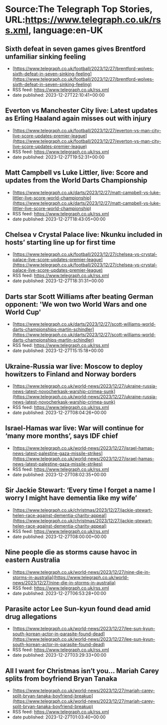 # Source:The Telegraph Top Stories, URL:https://www.telegraph.co.uk/rss.xml, language:en-UK

## Sixth defeat in seven games gives Brentford unfamiliar sinking feeling
 - [https://www.telegraph.co.uk/football/2023/12/27/brentford-wolves-sixth-defeat-in-seven-sinking-feeling](https://www.telegraph.co.uk/football/2023/12/27/brentford-wolves-sixth-defeat-in-seven-sinking-feeling)
 - RSS feed: https://www.telegraph.co.uk/rss.xml
 - date published: 2023-12-27T22:10:41+00:00



## Everton vs Manchester City live: Latest updates as Erling Haaland again misses out with injury
 - [https://www.telegraph.co.uk/football/2023/12/27/everton-vs-man-city-live-score-updates-premier-league](https://www.telegraph.co.uk/football/2023/12/27/everton-vs-man-city-live-score-updates-premier-league)
 - RSS feed: https://www.telegraph.co.uk/rss.xml
 - date published: 2023-12-27T19:52:31+00:00



## Matt Campbell vs Luke Littler, live: Score and updates from the World Darts Championship
 - [https://www.telegraph.co.uk/darts/2023/12/27/matt-campbell-vs-luke-littler-live-score-world-championship](https://www.telegraph.co.uk/darts/2023/12/27/matt-campbell-vs-luke-littler-live-score-world-championship)
 - RSS feed: https://www.telegraph.co.uk/rss.xml
 - date published: 2023-12-27T18:43:05+00:00



## Chelsea v Crystal Palace live: Nkunku included in hosts’ starting line up for first time
 - [https://www.telegraph.co.uk/football/2023/12/27/chelsea-vs-crystal-palace-live-score-updates-premier-league](https://www.telegraph.co.uk/football/2023/12/27/chelsea-vs-crystal-palace-live-score-updates-premier-league)
 - RSS feed: https://www.telegraph.co.uk/rss.xml
 - date published: 2023-12-27T18:31:31+00:00



## Darts star Scott Williams after beating German opponent: 'We won two World Wars and one World Cup'
 - [https://www.telegraph.co.uk/darts/2023/12/27/scott-williams-world-darts-championships-martin-schindler](https://www.telegraph.co.uk/darts/2023/12/27/scott-williams-world-darts-championships-martin-schindler)
 - RSS feed: https://www.telegraph.co.uk/rss.xml
 - date published: 2023-12-27T15:15:18+00:00



## Ukraine-Russia war live: Moscow to deploy howitzers to Finland and Norway borders
 - [https://www.telegraph.co.uk/world-news/2023/12/27/ukraine-russia-news-latest-novocherkask-warship-crimea-sunk](https://www.telegraph.co.uk/world-news/2023/12/27/ukraine-russia-news-latest-novocherkask-warship-crimea-sunk)
 - RSS feed: https://www.telegraph.co.uk/rss.xml
 - date published: 2023-12-27T08:04:26+00:00



## Israel-Hamas war live: War will continue for ‘many more months’, says IDF chief
 - [https://www.telegraph.co.uk/world-news/2023/12/27/israel-hamas-news-latest-palestine-gaza-missile-strikes](https://www.telegraph.co.uk/world-news/2023/12/27/israel-hamas-news-latest-palestine-gaza-missile-strikes)
 - RSS feed: https://www.telegraph.co.uk/rss.xml
 - date published: 2023-12-27T08:02:35+00:00



## Sir Jackie Stewart: ‘Every time I forget a name I worry I might have dementia like my wife’
 - [https://www.telegraph.co.uk/christmas/2023/12/27/jackie-stewart-helen-race-against-dementia-charity-appeal](https://www.telegraph.co.uk/christmas/2023/12/27/jackie-stewart-helen-race-against-dementia-charity-appeal)
 - RSS feed: https://www.telegraph.co.uk/rss.xml
 - date published: 2023-12-27T08:00:00+00:00



## Nine people die as storms cause havoc in eastern Australia
 - [https://www.telegraph.co.uk/world-news/2023/12/27/nine-die-in-storms-in-australia](https://www.telegraph.co.uk/world-news/2023/12/27/nine-die-in-storms-in-australia)
 - RSS feed: https://www.telegraph.co.uk/rss.xml
 - date published: 2023-12-27T06:53:28+00:00



## Parasite actor Lee Sun-kyun found dead amid drug allegations
 - [https://www.telegraph.co.uk/world-news/2023/12/27/lee-sun-kyun-south-korean-actor-in-parasite-found-dead](https://www.telegraph.co.uk/world-news/2023/12/27/lee-sun-kyun-south-korean-actor-in-parasite-found-dead)
 - RSS feed: https://www.telegraph.co.uk/rss.xml
 - date published: 2023-12-27T03:29:33+00:00



## All I want for Christmas isn’t you... Mariah Carey splits from boyfriend Bryan Tanaka
 - [https://www.telegraph.co.uk/world-news/2023/12/27/mariah-carey-split-bryan-tanaka-boyfriend-breakup](https://www.telegraph.co.uk/world-news/2023/12/27/mariah-carey-split-bryan-tanaka-boyfriend-breakup)
 - RSS feed: https://www.telegraph.co.uk/rss.xml
 - date published: 2023-12-27T01:03:40+00:00



